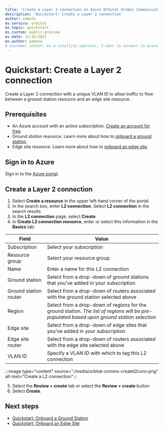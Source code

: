 ```yaml
---
title: 'Create a Layer 2 connection on Azure Orbital Global Communications service' 
description: 'Quickstart: Create a Layer 2 connection'
author: wamota
ms.service: orbital
ms.topic: quickstart
ms.custom: public-preview
ms.date: 11/16/2021
ms.author: wamota
# Customer intent: As a satellite operator, I want to connect to Azure through my satellite.
---
```


# Quickstart: Create a Layer 2 connection

Create a Layer 2 connection with a unique VLAN ID to allow traffic to flow between a ground station resource and an edge site resource.

## Prerequisites

- An Azure account with an active subscription. [Create an account for free](https://azure.microsoft.com/free/?WT.mc_id=A261C142F).
- Ground station resource. Learn more about how to [onboard a ground station](onboard-groundstation.md).
- Edge site resource. Learn more about how to [onboard an edge site](onboard-edgesite.md).

## Sign in to Azure

Sign in to the [Azure portal](https://portal.azure.com).

## Create a Layer 2 connection

1.	Select **Create a resource** in the upper left-hand corner of the portal
2.	In the search box, enter **L2 connection**. Select **L2 connection** in the search results
3.	In the **L2 connection** page, select **Create**
4.	In **Create L2 connection resource**, enter or select this information in the **Basics** tab:

| **Field** | **Value** |
|---------|---------|
| Subscription | Select your subscription |
| Resource group | Select your resource group |
| Name | Enter a name for this L2 connection |
| Ground station | Select from a drop-down of ground stations that you've added in your subscription |
| Ground station router | Select from a drop-down of routers associated with the ground station selected above |
| Region | Select from a drop-down of regions for the ground station. *The list of regions will be pre-populated based upon ground station selection* |
| Edge site | Select from a drop-down of edge sites that you've added in your subscription |
| Edge site router | Select from a drop-down of routers associated with the edge site selected above |
| VLAN ID | Specify a VLAN ID with which to tag this L2 connection |

:::image type="content" source="./media/orbital-comms-createl2conn.png" alt-text="Create a L2 connection":::

5.	Select the **Review + create** tab or select the **Review + create** button
6.	Select **Create**.

## Next steps

- [Quickstart: Onboard a Ground Station](onboard-groundstation.md)
- [Quickstart: Onboard an Edge Site](onboard-edgesite.md)